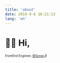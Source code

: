 ```yaml
---
title: 'about'
date: 2019-9-6 16:21:13
lang: 'en'
---
```


# 👨‍💻 Hi,

<sub><sup>FrontEnd Engineer, <a href="https://github.com/s-ong-c">@Songc</a></sup></sub><small>✌</small>

</div>
